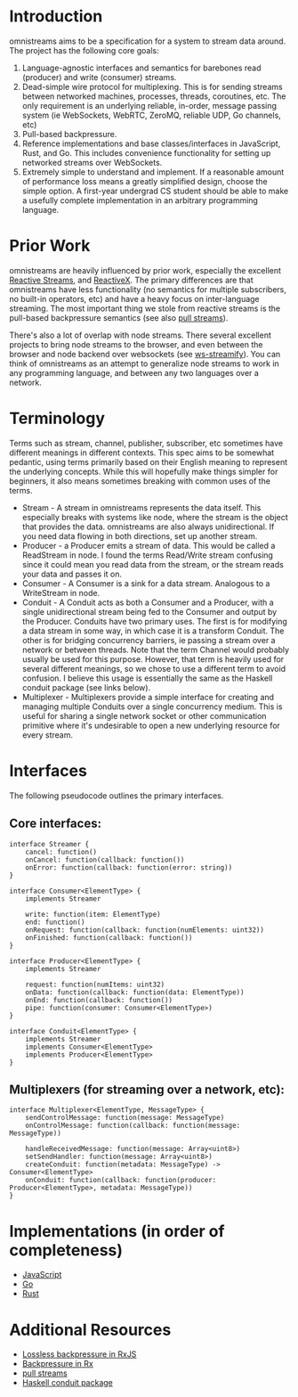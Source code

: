 # Introduction

omnistreams aims to be a specification for a system to stream data around.
The project has the following core goals:

1. Language-agnostic interfaces and semantics for barebones read (producer) and
   write (consumer) streams.
2. Dead-simple wire protocol for multiplexing. This is for sending streams
   between networked machines, processes, threads, coroutines, etc. The only
   requirement is an underlying reliable, in-order, message passing system (ie
   WebSockets, WebRTC, ZeroMQ, reliable UDP, Go channels, etc)
3. Pull-based backpressure.
4. Reference implementations and base classes/interfaces in JavaScript, Rust,
   and Go. This includes convenience functionality for setting up
   networked streams over WebSockets.
5. Extremely simple to understand and implement. If a reasonable amount of
   performance loss means a greatly simplified design, choose the simple
   option. A first-year undergrad CS student should be able to make a usefully
   complete implementation in an arbitrary programming language.


# Prior Work

omnistreams are heavily influenced by prior work, especially the excellent
[Reactive Streams](http://www.reactive-streams.org/), and
[ReactiveX](http://reactivex.io/). The primary differences are that omnistreams
have less functionality (no semantics for multiple subscribers, no built-in
operators, etc) and have a heavy focus on inter-language streaming. The most
important thing we stole from reactive streams is the pull-based backpressure
semantics (see also [pull
streams](https://github.com/pull-stream/pull-stream)).

There's also a lot of overlap with node streams. There several excellent
projects to bring node streams to the browser, and even between the browser and
node backend over websockets (see
[ws-streamify](https://github.com/baygeldin/ws-streamify)). You can think of
omnistreams as an attempt to generalize node streams to work in any
programming language, and between any two languages over a network.


# Terminology

Terms such as stream, channel, publisher, subscriber, etc sometimes have
different meanings in different contexts. This spec aims to be somewhat
pedantic, using terms primarily based on their English meaning to represent
the underlying concepts. While this will hopefully make things simpler for
beginners, it also means sometimes breaking with common uses of the terms.

* Stream - A stream in omnistreams represents the data itself. This especially
  breaks with systems like node, where the stream is the object that provides
  the data. omnistreams are also always unidirectional. If you need data
  flowing in both directions, set up another stream.
* Producer - a Producer emits a stream of data. This would be called a
  ReadStream in node. I found the terms Read/Write stream confusing since it
  could mean you read data from the stream, or the stream reads your data and
  passes it on.
* Consumer - A Consumer is a sink for a data stream. Analogous to a WriteStream
  in node.
* Conduit - A Conduit acts as both a Consumer and a Producer, with a single
  unidirectional stream being fed to the Consumer and output by the Producer.
  Conduits have two primary uses. The first is for modifying a data stream in
  some way, in which case it is a transform Conduit. The other is for bridging
  concurrency barriers, ie passing a stream over a network or between threads.
  Note that the term Channel would probably usually be used for this purpose.
  However, that term is heavily used for several different meanings, so we
  chose to use a different term to avoid confusion. I believe this usage is
  essentially the same as the Haskell conduit package (see links below).
* Multiplexer - Multiplexers provide a simple interface for creating and
  managing multiple Conduits over a single concurrency medium. This is useful
  for sharing a single network socket or other communication primitive where
  it's undesirable to open a new underlying resource for every stream.


# Interfaces

The following pseudocode outlines the primary interfaces.

## Core interfaces:

```
interface Streamer {
    cancel: function()
    onCancel: function(callback: function())
    onError: function(callback: function(error: string))
}

interface Consumer<ElementType> {
    implements Streamer

    write: function(item: ElementType)
    end: function()
    onRequest: function(callback: function(numElements: uint32))
    onFinished: function(callback: function())
}

interface Producer<ElementType> {
    implements Streamer

    request: function(numItems: uint32)
    onData: function(callback: function(data: ElementType))
    onEnd: function(callback: function())
    pipe: function(consumer: Consumer<ElementType>)
}

interface Conduit<ElementType> {
    implements Streamer
    implements Consumer<ElementType>
    implements Producer<ElementType>
}
```

## Multiplexers (for streaming over a network, etc):

```
interface Multiplexer<ElementType, MessageType> {
    sendControlMessage: function(message: MessageType)
    onControlMessage: function(callback: function(message: MessageType))

    handleReceivedMessage: function(message: Array<uint8>)
    setSendHandler: function(message: Array<uint8>)
    createConduit: function(metadata: MessageType) -> Consumer<ElementType>
    onConduit: function(callback: function(producer: Producer<ElementType>, metadata: MessageType))
}
```


# Implementations (in order of completeness)

* [JavaScript](https://github.com/anderspitman/omnistreams-js)
* [Go](https://github.com/anderspitman/omnistreams-go)
* [Rust](https://github.com/anderspitman/netstreams-rs)


# Additional Resources

* [Lossless backpressure in RxJS](https://itnext.io/lossless-backpressure-in-rxjs-b6de30a1b6d4)
* [Backpressure in Rx](https://github.com/ReactiveX/RxJava/wiki/Backpressure)
* [pull streams](http://dominictarr.com/post/149248845122/pull-streams-pull-streams-are-a-very-simple)
* [Haskell conduit package](https://github.com/snoyberg/conduit#readme)
